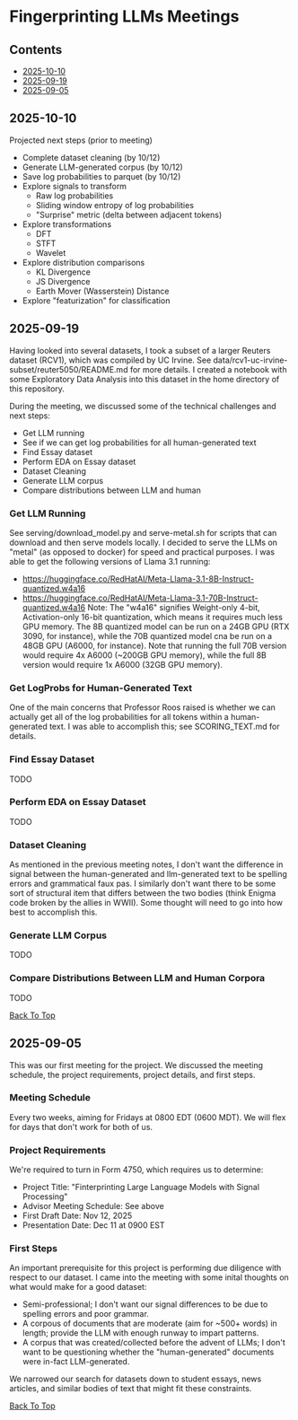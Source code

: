#   Fingerprinting LLMs Meetings

##  Contents
- [2025-10-10](#2025-10-10)
- [2025-09-19](#2025-09-19)
- [2025-09-05](#2025-09-05)

## 2025-10-10

Projected next steps (prior to meeting)
- Complete dataset cleaning (by 10/12)
- Generate LLM-generated corpus (by 10/12)
- Save log probabilities to parquet (by 10/12)
- Explore signals to transform
    - Raw log probabilities
    - Sliding window entropy of log probabilities
    - "Surprise" metric (delta between adjacent tokens)
- Explore transformations
    - DFT
    - STFT
    - Wavelet
- Explore distribution comparisons
    - KL Divergence
    - JS Divergence
    - Earth Mover (Wasserstein) Distance
- Explore "featurization" for classification

## 2025-09-19
Having looked into several datasets, I took a subset of a larger Reuters dataset (RCV1), which was compiled by UC Irvine.  See data/rcv1-uc-irvine-subset/reuter5050/README.md for more details.  I created a notebook with some Exploratory Data Analysis into this dataset in the home directory of this repository.

During the meeting, we discussed some of the technical challenges and next steps:
- Get LLM running
- See if we can get log probabilities for all human-generated text
- Find Essay dataset
- Perform EDA on Essay dataset
- Dataset Cleaning
- Generate LLM corpus
- Compare distributions between LLM and human

### Get LLM Running
See serving/download_model.py and serve-metal.sh for scripts that can download and then serve models locally.  I decided to serve the LLMs on "metal" (as opposed to docker) for speed and practical purposes.  I was able to get the following versions of Llama 3.1 running:
- https://huggingface.co/RedHatAI/Meta-Llama-3.1-8B-Instruct-quantized.w4a16
- https://huggingface.co/RedHatAI/Meta-Llama-3.1-70B-Instruct-quantized.w4a16
Note: The "w4a16" signifies Weight-only 4-bit, Activation-only 16-bit quantization, which means it requires much less GPU memory.  The 8B quantized model can be run on a 24GB GPU (RTX 3090, for instance), while the 70B quantized model cna be run on a 48GB GPU (A6000, for instance).  Note that running the full 70B version would require 4x A6000 (~200GB GPU memory), while the full 8B version would require 1x A6000 (32GB GPU memory).

### Get LogProbs for Human-Generated Text
One of the main concerns that Professor Roos raised is whether we can actually get all of the log probabilities for all tokens within a human-generated text.  I was able to accomplish this; see SCORING_TEXT.md for details.

### Find Essay Dataset
TODO

### Perform EDA on Essay Dataset
TODO

### Dataset Cleaning
As mentioned in the previous meeting notes, I don't want the difference in signal between the human-generated and llm-generated text to be spelling errors and grammatical faux pas.  I similarly don't want there to be some sort of structural item that differs between the two bodies (think Enigma code broken by the allies in WWII).  Some thought will need to go into how best to accomplish this.

### Generate LLM Corpus
TODO 

### Compare Distributions Between LLM and Human Corpora
TODO

[Back To Top](#fingerprinting-llms-meetings)

## 2025-09-05
This was our first meeting for the project.  We discussed the meeting schedule, the project requirements, project details, and first steps.

### Meeting Schedule
Every two weeks, aiming for Fridays at 0800 EDT (0600 MDT).  We will flex for days that don't work for both of us.

### Project Requirements
We're required to turn in Form 4750, which requires us to determine:
- Project Title: "Finterprinting Large Language Models with Signal Processing"
- Advisor Meeting Schedule: See above
- First Draft Date: Nov 12, 2025
- Presentation Date: Dec 11 at 0900 EST

### First Steps
An important prerequisite for this project is performing due diligence with respect to our dataset. I came into the meeting with some inital thoughts on what would make for a good dataset:
- Semi-professional; I don't want our signal differences to be due to spelling errors and poor grammar.
- A corpous of documents that are moderate (aim for ~500+ words) in length; provide the LLM with enough runway to impart patterns.
- A corpus that was created/collected before the advent of LLMs; I don't want to be questioning whether the "human-generated" documents were in-fact LLM-generated.

We narrowed our search for datasets down to student essays, news articles, and similar bodies of text that might fit these constraints.

[Back To Top](#fingerprinting-llms-meetings)
